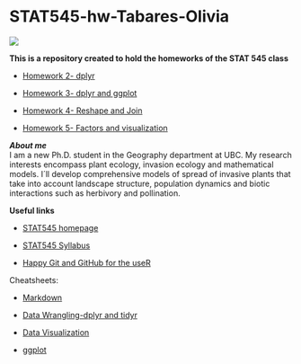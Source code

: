 # STAT545-hw-Tabares-Olivia
![](http://media02.hongkiat.com/bokeh_photography/10-bokeh-spiral.jpg)  


**This is a repository created to hold the homeworks of the STAT 545 class**

*  [Homework 2- dplyr](https://github.com/OliviaTabares/STAT545-hw-Tabares-Olivia/tree/master/hw_02)  

*  [Homework 3- dplyr and ggplot](https://github.com/OliviaTabares/STAT545-hw-Tabares-Olivia/tree/master/hw_03)

*  [Homework 4- Reshape and Join](https://github.com/OliviaTabares/STAT545-hw-Tabares-Olivia/tree/master/hw_04)  

*  [Homework 5- Factors and visualization](https://github.com/OliviaTabares/STAT545-hw-Tabares-Olivia/tree/master/hw_05)

**_About me_**  
I am a new Ph.D. student in the Geography department at UBC. My research interests encompass plant ecology, invasion ecology and mathematical models. I´ll develop comprehensive models of spread of invasive plants that take into account landscape structure, population dynamics and biotic interactions such as herbivory and pollination.  
 
**Useful links**  

*  [STAT545 homepage](http://stat545.com/index.html) 

*  [STAT545 Syllabus](http://stat545.com/syllabus.html) 

*  [Happy Git and GitHub for the useR](http://happygitwithr.com/)   

Cheatsheets:

*  [Markdown](https://github.com/adam-p/markdown-here/wiki/Markdown-Cheatsheet)  

*  [Data Wrangling-dplyr and tidyr](https://www.rstudio.com/wp-content/uploads/2015/02/data-wrangling-cheatsheet.pdf)  

*  [Data Visualization](https://www.rstudio.com/wp-content/uploads/2015/04/ggplot2-cheatsheet.pdf)  

*  [ggplot](http://zevross.com/blog/2014/08/04/beautiful-plotting-in-r-a-ggplot2-cheatsheet-3/#default-adding-loess-or-gam)   

